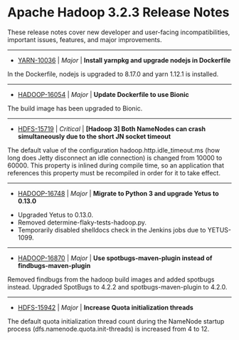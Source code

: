 
<!---
# Licensed to the Apache Software Foundation (ASF) under one
# or more contributor license agreements.  See the NOTICE file
# distributed with this work for additional information
# regarding copyright ownership.  The ASF licenses this file
# to you under the Apache License, Version 2.0 (the
# "License"); you may not use this file except in compliance
# with the License.  You may obtain a copy of the License at
#
#     http://www.apache.org/licenses/LICENSE-2.0
#
# Unless required by applicable law or agreed to in writing, software
# distributed under the License is distributed on an "AS IS" BASIS,
# WITHOUT WARRANTIES OR CONDITIONS OF ANY KIND, either express or implied.
# See the License for the specific language governing permissions and
# limitations under the License.
-->
# Apache Hadoop  3.2.3 Release Notes

These release notes cover new developer and user-facing incompatibilities, important issues, features, and major improvements.


---

* [YARN-10036](https://issues.apache.org/jira/browse/YARN-10036) | *Major* | **Install yarnpkg and upgrade nodejs in Dockerfile**

In the Dockerfile, nodejs is upgraded to 8.17.0 and yarn 1.12.1 is installed.


---

* [HADOOP-16054](https://issues.apache.org/jira/browse/HADOOP-16054) | *Major* | **Update Dockerfile to use Bionic**

The build image has been upgraded to Bionic.


---

* [HDFS-15719](https://issues.apache.org/jira/browse/HDFS-15719) | *Critical* | **[Hadoop 3] Both NameNodes can crash simultaneously due to the short JN socket timeout**

The default value of the configuration hadoop.http.idle\_timeout.ms (how long does Jetty disconnect an idle connection) is changed from 10000 to 60000. 
This property is inlined during compile time, so an application that references this property must be recompiled in order for it to take effect.


---

* [HADOOP-16748](https://issues.apache.org/jira/browse/HADOOP-16748) | *Major* | **Migrate to Python 3 and upgrade Yetus to 0.13.0**

<!-- markdown -->
- Upgraded Yetus to 0.13.0.
- Removed determine-flaky-tests-hadoop.py.
- Temporarily disabled shelldocs check in the Jenkins jobs due to YETUS-1099.


---

* [HADOOP-16870](https://issues.apache.org/jira/browse/HADOOP-16870) | *Major* | **Use spotbugs-maven-plugin instead of findbugs-maven-plugin**

Removed findbugs from the hadoop build images and added spotbugs instead.
Upgraded SpotBugs to 4.2.2 and spotbugs-maven-plugin to 4.2.0.


---

* [HDFS-15942](https://issues.apache.org/jira/browse/HDFS-15942) | *Major* | **Increase Quota initialization threads**

The default quota initialization thread count during the NameNode startup process (dfs.namenode.quota.init-threads) is increased from 4 to 12.



